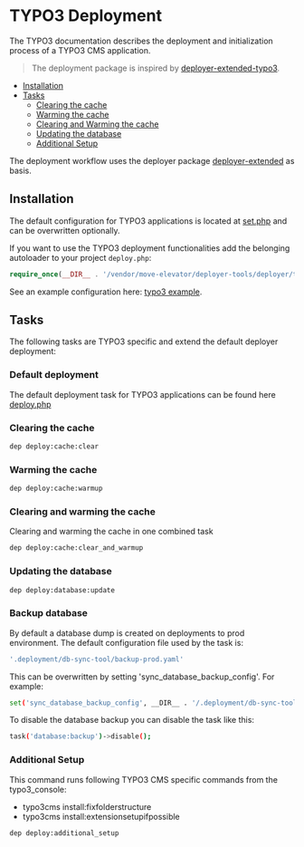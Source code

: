 # TYPO3 Deployment

The TYPO3 documentation describes the deployment and initialization process of a TYPO3 CMS application.

> The deployment package is inspired by [deployer-extended-typo3](https://github.com/sourcebroker/deployer-extended-typo3).

* [Installation](#installation)
* [Tasks](#tasks)
  + [Clearing the cache](#clearing-the-cache)
  + [Warming the cache](#warming-the-cache)
  + [Clearing and Warming the cache](#clearing-and-warming-the-cache)
  + [Updating the database](#updating-the-database)
  + [Additional Setup](#additional-setup)


The deployment workflow uses the deployer package [deployer-extended](https://github.com/sourcebroker/deployer-extended) as basis.

## Installation

The default configuration for TYPO3 applications is located at [set.php](../deployer/typo3/config/set.php) and can be overwritten optionally.

If you want to use the TYPO3 deployment functionalities add the belonging autoloader to your project `deploy.php`:

```php
require_once(__DIR__ . '/vendor/move-elevator/deployer-tools/deployer/typo3/autoload.php');
```

See an example configuration here: [typo3 example](../deployer/typo3/example/).

## Tasks

The following tasks are TYPO3 specific and extend the default deployer deployment:

### Default deployment

The default deployment task for TYPO3 applications can be found here  [deploy.php](../deployer/typo3/task/deploy.php)

### Clearing the cache

```bash
dep deploy:cache:clear
```

### Warming the cache

```bash
dep deploy:cache:warmup
```

### Clearing and warming the cache
Clearing and warming the cache in one combined task

```bash
dep deploy:cache:clear_and_warmup
```

### Updating the database

```bash
dep deploy:database:update
```

### Backup database

By default a database dump is created on deployments to prod environment. The default configuration file used by the task is:

```bash
'.deployment/db-sync-tool/backup-prod.yaml'
```
This can be overwritten by setting 'sync_database_backup_config'. For example:
```bash
set('sync_database_backup_config', __DIR__ . '/.deployment/db-sync-tool/some-configation.json');
```
To disable the database backup you can disable the task like this:
```bash
task('database:backup')->disable();
```

### Additional Setup

This command runs following TYPO3 CMS specific commands from the typo3_console:
- typo3cms install:fixfolderstructure
- typo3cms install:extensionsetupifpossible

```bash
dep deploy:additional_setup
```
